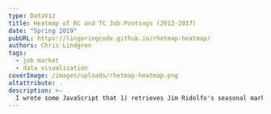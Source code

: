 ```yaml
---
type: DataViz
title: Heatmap of RC and TC Job Postings (2012-2017)
date: "Spring 2019"
pubURL: https://lingeringcode.github.io/rhetmap-heatmap/
authors: Chris Lindgren
tags:
  - job market
  - data visualization
coverImage: /images/uploads/rhetmap-heatmap.png
altattribute: .
description: >-
  I wrote some JavaScript that 1) retrieves Jim Ridolfo's seasonal market comparison data, and 2) visualizes it with some help from the D3.js code library.
---
```

